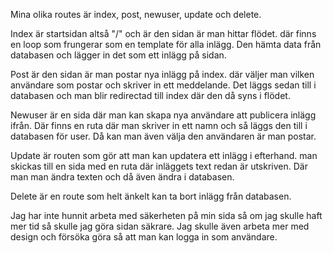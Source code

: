 Mina olika routes är index, post, newuser, update och delete.

Index är startsidan altså "/" och är den sidan är man hittar flödet. där finns en loop som frungerar som en template för alla inlägg. Den hämta data från databasen och lägger in det som ett inlägg på sidan.

Post är den sidan är man postar nya inlägg på index. där väljer man vilken användare som postar och skriver in ett meddelande. Det läggs sedan till i databasen och man blir redirectad till index där den då syns i flödet.

Newuser är en sida där man kan skapa nya användare att publicera inlägg ifrån. Där finns en ruta där man skriver in ett namn och så läggs den till i databasen för user. Då kan man även välja den användaren är man postar.

Update är routen som gör att man kan updatera ett inlägg i efterhand. man skickas till en sida med en ruta där inläggets text redan är utskriven. Där man man ändra texten och då även ändra i databasen.

Delete är en route som helt änkelt kan ta bort inlägg från databasen.


Jag har inte hunnit arbeta med säkerheten på min sida så om jag skulle haft mer tid så skulle jag göra sidan säkrare. Jag skulle även arbeta mer med design och försöka göra så att man kan logga in som användare.